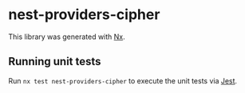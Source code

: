 # nest-providers-cipher

This library was generated with [Nx](https://nx.dev).

## Running unit tests

Run `nx test nest-providers-cipher` to execute the unit tests via [Jest](https://jestjs.io).
